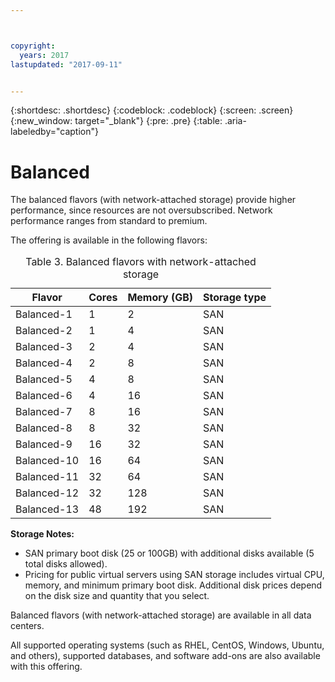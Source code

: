 ```yaml
---



copyright:
  years: 2017
lastupdated: "2017-09-11"


---
```


{:shortdesc: .shortdesc}
{:codeblock: .codeblock}
{:screen: .screen}
{:new_window: target="_blank"}
{:pre: .pre}
{:table: .aria-labeledby="caption"}

# Balanced
The balanced flavors (with network-attached storage) provide higher performance, since resources are not oversubscribed. Network performance ranges from standard to premium. 

The offering is available in the following flavors:

<table>
<CAPTION>Table 3. Balanced flavors with network-attached storage</CAPTION>
<THEAD>
<TR>
<th>Flavor</th>
<th>Cores</th>
<th>Memory (GB)</th>
<th>Storage type</th>
</TR>
</THEAD>
<TBODY>
<tr>
<td>Balanced-1</td>
<td>1</td>
<td>2</td>
<td>SAN</td>
</tr>
<tr>
<td>Balanced-2</td>
<td>1</td>
<td>4</td>
<td>SAN</td>
</tr>
<tr>
<td>Balanced-3</td>
<td>2</td>
<td>4</td>
<td>SAN</td>
</tr>
<tr>
<td>Balanced-4</td>
<td>2</td>
<td>8</td>
<td>SAN</td>
</tr>
<tr>
<td>Balanced-5</td>
<td>4</td>
<td>8</td>
<td>SAN</td>
</tr>
<tr>
<td>Balanced-6</td>
<td>4</td>
<td>16</td>
<td>SAN</td>
</tr>
<tr>
<td>Balanced-7</td>
<td>8</td>
<td>16</td>
<td>SAN</td>
</tr>
<tr>
<td>Balanced-8</td>
<td>8</td>
<td>32</td>
<td>SAN</td>
</tr>
<tr>
<td>Balanced-9</td>
<td>16</td>
<td>32</td>
<td>SAN</td>
</tr>
<tr>
<td>Balanced-10</td>
<td>16</td>
<td>64</td>
<td>SAN</td>
</tr>
<tr>
<td>Balanced-11</td>
<td>32</td>
<td>64</td>
<td>SAN</td>
</tr>
<tr>
<td>Balanced-12</td>
<td>32</td>
<td>128</td>
<td>SAN</td>
</tr>
<tr>
<td>Balanced-13</td>
<td>48</td>
<td>192</td>
<td>SAN</td>
</tr>
</TBODY>
</table>

**Storage Notes:** 

* SAN primary boot disk (25 or 100GB) with additional disks available (5 total disks allowed).
* Pricing for public virtual servers using SAN storage includes virtual CPU, memory, and minimum primary boot disk. Additional disk prices depend on the disk size and quantity that you select.  

Balanced flavors (with network-attached storage) are available in all data centers.

All supported operating systems (such as RHEL, CentOS, Windows, Ubuntu, and others), supported  databases, and software add-ons are also available with this offering.  
